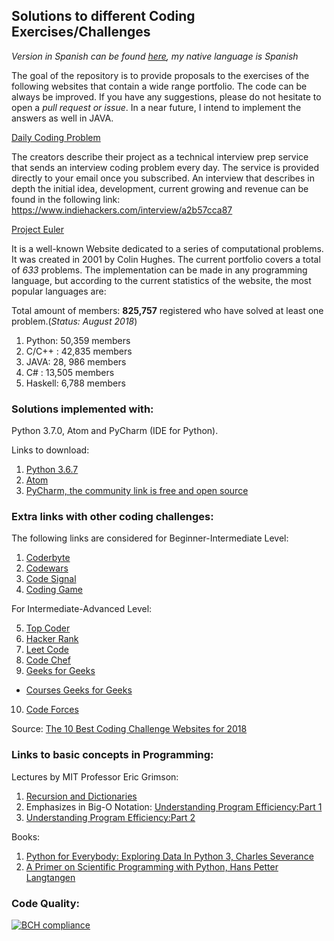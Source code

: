 ## Solutions to different Coding Exercises/Challenges 

*Version in Spanish can be found [here](README_Spanish.md), my native language is Spanish*

The goal of the repository is to provide proposals to the exercises of the following websites that contain a wide range portfolio. The code can be always be improved. If you have any suggestions, please do not hesitate to open a *pull request or issue*.
In a near future, I intend to implement the answers as well in JAVA.
 
[Daily Coding Problem](https://www.dailycodingproblem.com)

The creators describe their project as a technical interview prep service that sends an interview coding problem every day. The service is provided directly to your email once you subscribed. 
An interview that describes in depth the initial idea, development, current growing and revenue can be found in the following link:
https://www.indiehackers.com/interview/a2b57cca87

[Project Euler](https://www.projecteuler.net)

It is a well-known Website dedicated to a series of computational problems. It was created in 2001 by Colin Hughes. The current portfolio covers a total of *633* problems. 
The implementation can be made in any programming language, but according to the current statistics of the website, the most popular languages are:

Total amount of members:  **825,757** registered who have solved at least one problem.(*Status: August 2018*)

1. Python: 50,359 members
2. C/C++ : 42,835 members
3. JAVA: 28, 986 members
4. C# : 13,505 members
5. Haskell: 6,788 members

### Solutions implemented with:

Python 3.7.0, Atom and PyCharm (IDE for Python).

Links to download:
1. [Python 3.6.7](https://www.python.org/downloads/)
2. [Atom](https://atom.io/)
3. [PyCharm, the community link is free and open source](https://www.jetbrains.com/pycharm/download/#section=windows)

### Extra links with other coding challenges:

The following links are considered for Beginner-Intermediate Level:

1. [Coderbyte](https://www.coderbyte.com/)
2. [Codewars](https://www.codewars.com/)
3. [Code Signal](https://codesignal.com/)
4. [Coding Game](https://www.codingame.com/start)

For Intermediate-Advanced Level:

5. [Top Coder](https://www.topcoder.com/)
6. [Hacker Rank](https://www.hackerrank.com/)
7. [Leet Code](https://leetcode.com/)
8. [Code Chef](https://www.codechef.com/#)
9. [Geeks for Geeks](https://www.geeksforgeeks.org/)
 - [Courses Geeks for Geeks](https://practice.geeksforgeeks.org/courses)
10. [Code Forces](http://codeforces.com/)

Source: [The 10 Best Coding Challenge Websites for 2018](https://medium.com/coderbyte/the-10-best-coding-challenge-websites-for-2018-12b57645b654)

### Links to basic concepts in Programming:

Lectures by MIT Professor Eric Grimson: 

1. [Recursion and Dictionaries](https://youtu.be/WPSeyjX1-4s)
2. Emphasizes in Big-O Notation: [Understanding Program Efficiency:Part 1](https://youtu.be/o9nW0uBqvEo)
3. [Understanding Program Efficiency:Part 2](https://youtu.be/7lQXYl_L28w)

Books:
1. [Python for Everybody: Exploring Data In Python 3, Charles Severance](https://www.py4e.com/book)
2. [A Primer on Scientific Programming with Python, Hans Petter Langtangen](https://hplgit.github.io/primer.html/doc/pub/half/book.pdf)

### Code Quality:

[![BCH compliance](https://bettercodehub.com/edge/badge/grisreyesrios/Coding-Exercises-Challenges?branch=master)](https://bettercodehub.com/)
